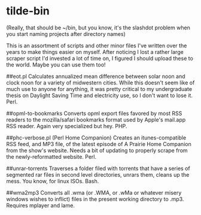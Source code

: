 # tilde-bin

(Really, that should be ~/bin, but you know, it's the slashdot problem when you start naming projects after directory names)

This is an assortment of scripts and other minor files I've written over the years to make things easier on myself. After noticing I lost a rather large scraper script I'd invested a lot of time on, I figured I should upload these to the world. Maybe you can use them too!

##eot.pl
Calculates annualized mean difference between solar noon and clock noon for a variety of midwestern cities. While this doesn't seem like of much use to anyone for anything, it was pretty critical to my undergraduate thesis on Daylight Saving Time and electricity use, so I don't want to lose it. Perl.

##opml-to-bookmarks
Converts opml export files favored by most RSS readers to the mozilla/safari bookmarks format used by Apple's mail.app RSS reader. Again very specialized but hey. PHP.

##phc-verbose.pl (Perl Home Companion)
Creates an itunes-compatible RSS feed, and MP3 file, of the latest episode of A Prairie Home Companion from the show's website. Needs a bit of updating to properly scrape from the newly-reformatted website. Perl.

##unrar-torrents
Traverses a folder filed with torrents that have a series of segmented rar files in second level directories, unrars them, cleans up the mess. You know, for linux ISOs. Bash.

##wma2mp3
Converts all .wma (or .WMA, or .wMa or whatever misery windows wishes to inflict) files in the present working directory to .mp3. Requires mplayer and lame.
